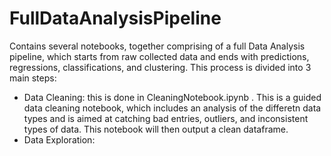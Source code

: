 # FullDataAnalysisPipeline
Contains several notebooks, together comprising of a full Data Analysis pipeline, which starts from raw collected data and ends with predictions, regressions, classifications, and clustering. This process is divided into 3 main steps:
 - Data Cleaning: this is done in CleaningNotebook.ipynb . This is a guided data cleaning notebook, which includes an analysis of the differetn data types and is aimed at catching bad entries, outliers, and inconsistent types of data. This notebook will then output a clean dataframe.
 - Data Exploration: 
